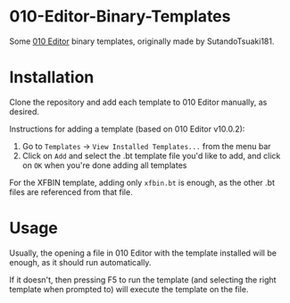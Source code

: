 # 010-Editor-Binary-Templates
Some [010 Editor](https://www.sweetscape.com/010editor/) binary templates, originally made by SutandoTsuaki181.

# Installation
Clone the repository and add each template to 010 Editor manually, as desired.

Instructions for adding a template (based on 010 Editor v10.0.2):
1. Go to `Templates` -> `View Installed Templates...` from the menu bar
2. Click on `Add` and select the .bt template file you'd like to add, and click on `OK` when you're done adding all templates

For the XFBIN template, adding only `xfbin.bt` is enough, as the other .bt files are referenced from that file.

# Usage

Usually, the opening a file in 010 Editor with the template installed will be enough, as it should run automatically.

If it doesn't, then pressing F5 to run the template (and selecting the right template when prompted to) will execute the template on the file.
